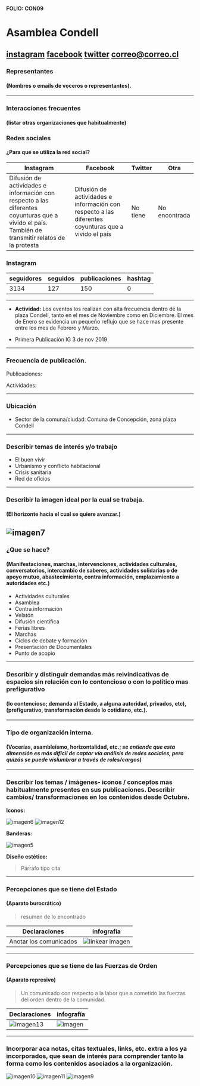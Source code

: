 #### FOLIO: CON09
# Asamblea Condell

[instagram](https://www.instagram.com/asambleacondell/)
[facebook](https://www.facebook.com/Asamblea-La-Condell-101911501266827)
[twitter]()
<correo@correo.cl>
---

### Representantes
#### (Nombres o emails de voceros o representantes).

---
### Interacciones frecuentes
#### (listar otras organizaciones que habitualmente)

### Redes sociales
#### ¿Para qué se utiliza la red social?
| Instagram | Facebook | Twitter | Otra 
|---|---|---|---|
|Difusión de actividades e información con respecto a las diferentes coyunturas que a vivido el país. También de transmitir relatos de la protesta |Difusión de actividades e información con respecto a las diferentes coyunturas que a vivido el país|No tiene|No encontrada|

### **Instagram**
| seguidores | seguidos | publicaciones | hashtag |
|---|---|---|---|
|3134|127|150|0|

---

* **Actividad:** Los eventos los realizan con alta frecuencia dentro de la plaza Condell, tanto en el mes de Noviembre como en Diciembre. El mes de Enero se evidencia un pequeño reflujo que se hace mas presente entre los mes de Febrero y Marzo. 

* Primera Publicación IG 3 de nov 2019

---
### Frecuencia de publicación.

Publicaciones:

Actividades:

---
### Ubicación
* Sector de la comuna/ciudad: Comuna de Concepción, zona plaza Condell 

---
### Describir temas de interés y/o trabajo

* El buen vivir 
* Urbanismo y conflicto habitacional 
* Crisis sanitaria 
* Red de oficios

---
### Describir la imagen ideal por la cual se trabaja.
#### (El horizonte hacia el cual se quiere avanzar.)
![imagen7](79937320_449196556023114_6740418682727878754_n.jpg)
---
### ¿Que se hace?
#### (Manifestaciones, marchas, intervenciones, actividades culturales, conversatorios, intercambio de saberes, actividades solidarias o de apoyo mutuo, abastecimiento, contra información, emplazamiento a autoridades etc.)

* Actividades culturales
* Asamblea
* Contra información 
* Velatón 
* Difusión científica
* Ferias libres
* Marchas   
* Ciclos de debate y formación
* Presentación de Documentales
* Punto de acopio 

---
### Describir y distinguir demandas más reivindicativas de espacios sin relación con lo contencioso o con lo político mas prefigurativo
#### (lo contencioso; demanda al Estado, a alguna autoridad, privados, etc), (prefigurativo, transformación desde lo cotidiano, etc.).

---
### Tipo de organización interna.
#### (Vocerías, asambleísmo, horizontalidad, etc.; *se entiende que esta dimensión es más difícil de captar vía análisis de redes sociales, pero quizás se puede vislumbrar a través de roles/cargos*)

---
### Describir los temas / imágenes- iconos / conceptos mas habitualmente presentes en sus publicaciones. Describir cambios/ transformaciones en los contenidos desde Octubre.

**Iconos:**

![imagen6](101331933_595747731036606_217299473108101385_n.jpg)
![imagen12](71872940_2748360145203724_9222999714565877716_n.jpg)

**Banderas:**

![imagen5](78964326_2594105204156534_1733323904643837687_n.jpg)

**Diseño estético:**

> Párrafo tipo cita 

---
### Percepciones que se tiene del Estado
#### (Aparato burocrático)
> resumen de lo encontrado

| Declaraciones | infografía | 
|---|---|
|Anotar los comunicados | ![linkear imagen]() |

---
### Percepciones que se tiene de las Fuerzas de Orden
#### (Aparato represivo)
> Un comunicado con respecto a la labor que a cometido las fuerzas del orden dentro de la comunidad.

| Declaraciones | infografía | 
|---|---|
|![imagen13](122191643_189991552584978_5258339460461513864_n.jpg) | ![imagen]() |


---
### Incorporar aca notas, citas textuales, links, etc. extra a los ya incorporados, que sean de interés para comprender tanto la forma como los contenidos asociados a la organización.

![imagen10](93679483_231491871264756_6114192384378912507_n.jpg)
![imagen11](93869777_2384324495198133_3082426700138187858_n.jpg)
![imagen9](93520208_2627223580892238_9093547330527701626_n.jpg)